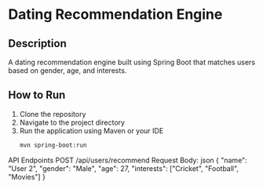 # Dating Recommendation Engine

## Description

A dating recommendation engine built using Spring Boot that matches users based on gender, age, and interests.

## How to Run

1. Clone the repository
2. Navigate to the project directory
3. Run the application using Maven or your IDE
   ```bash
   mvn spring-boot:run

API Endpoints
  POST /api/users/recommend
    Request Body:
    json
          {
            "name": "User  2",
            "gender": "Male",
            "age": 27,
            "interests": ["Cricket", "Football", "Movies"]
          }
